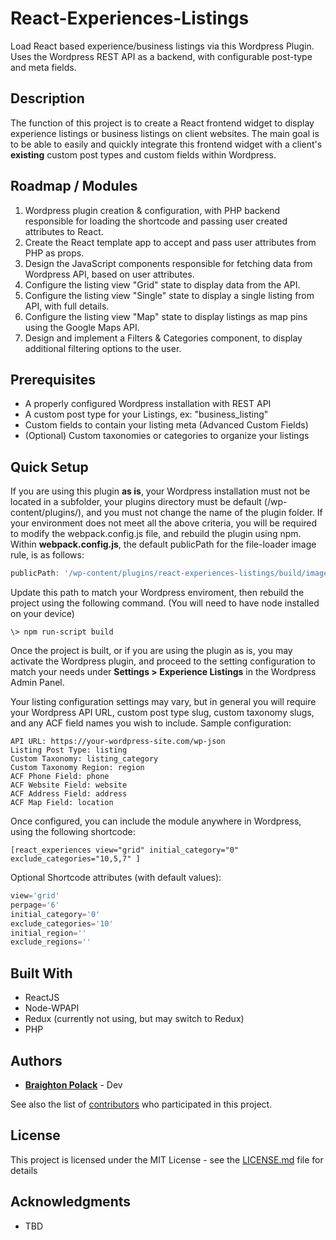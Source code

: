 # React-Experiences-Listings
Load React based experience/business listings via this Wordpress Plugin. Uses the Wordpress REST API as a backend, with configurable post-type and meta fields.

## Description
The function of this project is to create a React frontend widget to display experience listings or business listings on client websites. The main goal is to be able to easily and quickly integrate this frontend widget with a client's **existing** custom post types and custom fields within Wordpress.

## Roadmap / Modules

1. Wordpress plugin creation & configuration, with PHP backend responsible for loading the shortcode and passing user created attributes to React.
2. Create the React template app to accept and pass user attributes from PHP as props.
3. Design the JavaScript components responsible for fetching data from Wordpress API, based on user attributes.
4. Configure the listing view "Grid" state to display data from the API.
5. Configure the listing view "Single" state to display a single listing from API, with full details.
6. Configure the listing view "Map" state to display listings as map pins using the Google Maps API.
7. Design and implement a Filters & Categories component, to display additional filtering options to the user.

## Prerequisites

* A properly configured Wordpress installation with REST API
* A custom post type for your Listings, ex: "business_listing"
* Custom fields to contain your listing meta (Advanced Custom Fields)
* (Optional) Custom taxonomies or categories to organize your listings

## Quick Setup
If you are using this plugin **as is**, your Wordpress installation must not be located in a subfolder, your plugins directory must be default (/wp-content/plugins/), and you must not change the name of the plugin folder.
If your environment does not meet all the above criteria, you will be required to modify the webpack.config.js file, and rebuild the plugin using npm. Within **webpack.config.js**, the default publicPath for the file-loader image rule, is as follows:

```javascript
publicPath: '/wp-content/plugins/react-experiences-listings/build/images'
```

Update this path to match your Wordpress enviroment, then rebuild the project using the following command. (You will need to have node installed on your device)

```
\> npm run-script build
```

Once the project is built, or if you are using the plugin as is, you may activate the Wordpress plugin, and proceed to the setting configuration to match your needs under **Settings > Experience Listings** in the Wordpress Admin Panel. 

Your listing configuration settings may vary, but in general you will require your Wordpress API URL, custom post type slug, custom taxonomy slugs, and any ACF field names you wish to include. Sample configuration:

```
API URL: https://your-wordpress-site.com/wp-json
Listing Post Type: listing
Custom Taxonomy: listing_category
Custom Taxonomy Region: region
ACF Phone Field: phone
ACF Website Field: website
ACF Address Field: address
ACF Map Field: location
```

Once configured, you can include the module anywhere in Wordpress, using the following shortcode: 

```
[react_experiences view="grid" initial_category="0" exclude_categories="10,5,7" ]
```

Optional Shortcode attributes (with default values):

```javascript
view='grid'
perpage='6'
initial_category='0'
exclude_categories='10'
initial_region=''
exclude_regions=''
```

## Built With

* ReactJS
* Node-WPAPI
* Redux (currently not using, but may switch to Redux)
* PHP

## Authors

* **[Braighton Polack](https://github.com/bpolack/)** - Dev

See also the list of [contributors](https://github.com/bpolack/React-Experiences-Listings/contributors) who participated in this project.

## License

This project is licensed under the MIT License - see the [LICENSE.md](LICENSE.md) file for details

## Acknowledgments

* TBD
